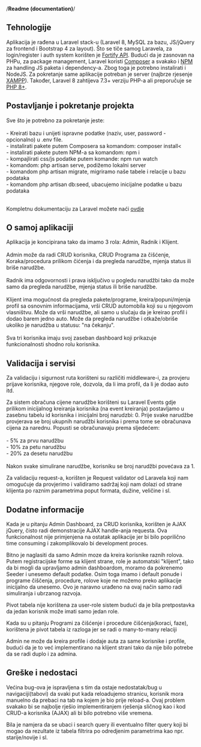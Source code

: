 /**Readme (documentation)**/


## Tehnologije

<p>Aplikacija je rađena u Laravel stack-u (Laravel 8, MySQL za bazu, JS/jQuery za frontend i Bootstrap 4 za layout). Što se tiče samog Laravela, za login/register i auth system korišten je <a href="https://laravel.com/docs/8.x/fortify" target="_blank">Fortify API</a>. Budući da je zasnovan na PHPu, za package management, Laravel koristi <a target="_blank" href="https://getcomposer.org/">Composer</a> a svakako i <a target="_blank" href="https://docs.npmjs.com/downloading-and-installing-node-js-and-npm">NPM</a> za handling JS paketa i dependency-a. Zbog toga je potrebno instalirati i NodeJS. Za pokretanje same aplikacije potreban je server (najbrze rjesenje <a target="_blank" href="https://www.apachefriends.org/">XAMPP</a>). Također, Laravel 8 zahtijeva 7.3+ verziju PHP-a ali preporučuje se <a target="_blank" href="https://www.php.net/downloads.php">PHP 8+</a>.</p>

## Postavljanje i pokretanje projekta

<p>Sve što je potrebno za pokretanje jeste:<br><br>
    - Kreirati bazu i unijeti ispravne podatke (naziv, user, password - opcionalno) u .env file.<br>
    - instalirati pakete putem Composera sa komandom: composer install<<br>
    - instalirati pakete putem NPM-a sa komandom: npm i<br>
    - kompajlirati css/js podatke putem komande: npm run watch<br>
    - komandom: php artisan serve, podižemo lokalni server<br>
    - komandom php artisan migrate, migriramo naše tabele i relacije u bazu podataka<br>
    - komandom php artisan db:seed, ubacujemo inicijalne podatke u bazu podataka<br><br></p>
<p>Kompletnu dokumentaciju za Laravel možete naći <a href="https://laravel.com/docs/8.x" target="_blank">ovdje</a></p>

## O samoj aplikaciji

<p>Aplikacija je koncipirana tako da imamo 3 rola: Admin, Radnik i Klijent.<br><br>Admin može da radi CRUD korisnika, CRUD Programa za čišćenje, Koraka/procedura prilikom čićenja i da pregleda narudžbe, mjenja status ili briše narudžbe.<br><br>Radnik ima odgovornosti i prava isključivo u pogledu narudžbi tako da može samo da pregleda narudžbe, mjenja status ili briše narudžbe.<br><br>Klijent ima mogućnost da pregleda pakete/programe, kreira/popuni/mjenja profil sa osnovnim informacijama, vrši CRUD automobila koji su u njegovom vlasništvu. Može da vrši narudžbe, ali samo u slučaju da je kreirao profil i dodao barem jedno auto. Može da pregleda narudžbe i otkaže/obriše ukoliko je narudžba u statusu: "na čekanju".<br><br>Sva tri korisnika imaju svoj zaseban dashboard koji prikazuje funkcionalnosti shodno rolu korisnika.

## Validacija i servisi

<p>Za validaciju i sigurnost ruta korišteni su različiti middleware-i, za provjeru prijave korisnika, njegove role, dozvola, da li ima profil, da li je dodao auto itd.</p>
<p>Za sistem obračuna cijene narudžbe korišteni su Laravel Events gdje prilikom inicijalnog kreiranja korisnika (na event kreiranja) postavljamo u zasebnu tabelu id korisnika i inicijalni broj narudzbi: 0. Prije svake narudžbe provjerava se broj ukupnih narudžbi korisnika i prema tome se obračunava cijena za narednu. Popusti se obračunavaju prema sljedećem:<br><br>
- 5% za prvu narudžbu<br>
- 10% za petu narudžbu<br>
- 20% za desetu narudžbu<br><br>
Nakon svake simulirane narudžbe, korisniku se broj narudžbi povećava za 1.</p>
<p>Za validaciju request-a, korišten je Request validator od Laravela koji nam omogućuje da provjerimo i validiramo sadržaj koji nam dolazi od strane klijenta po raznim parametrima poput formata, dužine, veličine i  sl.</p>

## Dodatne informacije

<p>Kada je u pitanju Admin Dashboard, za CRUD korisnika, korišten je AJAX jQuery, čisto radi demonstracije AJAX handle-anja requesta. Ova funkcionalnost nije primjenjena na ostatak aplikacije jer bi bilo poprilično time consuming i zakomplikovalo bi development proces.</p>
<p>Bitno je naglasiti da samo Admin moze da kreira korisnike raznih rolova. Putem registracijske forme sa klijent strane, role je automatski "klijent", tako da bi mogli da upravljamo admin dashboardom, moramo da pokrenemo Seeder i unesemo default podatke. Osim toga imamo i default ponude i programe čiščenja, procedure, rolove koje ne možemo preko aplikacije inicijalno da unesemo. Ovo je naravno urađeno na ovaj način samo radi simuliranja i ubrzanog razvoja.</p>
<p>Pivot tabela nije korištena za user-role sistem budući da je bila pretpostavka da jedan korisnik može imati samo jedan role.</p>
<p>Kada su u pitanju Programi za čišćenje i procedure čišćenja(koraci, faze), korištena je pivot tabela iz razloga jer se radi o many-to-many relaciji</p>
<p>Admin ne može da kreira profile i dodaje auta za same korisnike i profile, budući da je to već implementirano na klijent strani tako da nije bilo potrebe da se radi duplo i za admina.</p>
                    
## Greške i nedostaci
<p>Većina bug-ova je ispravljena s tim da ostaje nedostatak/bug u navigaciji(tabovi) da svaki put kada reloadujemo stranicu, korisnik mora manuelno da prebaci na tab na kojem je bio prije reload-a. Ovaj problem svakako bi se najbolje rješio implementiranjem rješenja sličnog kao i kod CRUD-a korisnika (AJAX) ali bi bilo potrebno više vremena.</p>
<p>Bila je namjera da se ubaci i search query ili eventualno filter query koji bi mogao da rezultate iz tabela filtrira po odredjenim parametrima kao npr. starije/novije i sl.</p>
